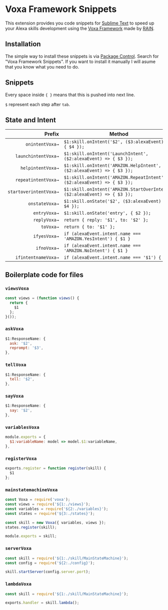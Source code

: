 # Voxa Framework Snippets

This extension provides you code snippets for [Sublime Text](https://www.sublimetext.com/) to speed up your Alexa skills development using the [Voxa Framework](http://voxa.ai/) made by [RAIN](https://rain.agency/).

## Installation

The simple way to install these snippets is via [Package Control](https://packagecontrol.io/). Search for "Voxa Framework Snippets". If you want to install it manually I will asume that you know what you need to do.

## Snippets

Every space inside `{ }` means that this is pushed into next line.

`$` represent each step after `tab`.

## State and Intent

|  Prefix               | Method                                                                   |
| --------------------: | ------------------------------------------------------------------------ |
|       `onintentVoxa→` | `$1:skill.onIntent('$2', ($3:alexaEvent) => { $4 });`                    |
|   `launchintentVoxa→` | `$1:skill.onIntent('LaunchIntent', ($2:alexaEvent) => { $3 });`          |
|     `helpintentVoxa→` | `$1:skill.onIntent('AMAZON.HelpIntent', ($2:alexaEvent) => { $3 });`     |
|   `repeatintentVoxa→` | `$1:skill.onIntent('AMAZON.RepeatIntent', ($2:alexaEvent) => { $3 });`   |
|`startoverintentVoxa→` | `$1:skill.onIntent('AMAZON.StartOverIntent', ($2:alexaEvent) => { $3 });`|
|        `onstateVoxa→` | `$1:skill.onState('$2', ($3:alexaEvent) => { $4 });`                     |
|          `entryVoxa→` | `$1:skill.onState('entry', { $2 });`                                     |
|          `replyVoxa→` | `return { reply: '$1', to: '$2' };`                                      |
|             `toVoxa→` | `return { to: '$1' };`                                                   |
|          `ifyesVoxa→` | `if (alexaEvent.intent.name === 'AMAZON.YesIntent') { $1 }`              |
|           `ifnoVoxa→` | `if (alexaEvent.intent.name === 'AMAZON.NoIntent') { $1 }`               |
|   `ifintentnameVoxa→` | `if (alexaEvent.intent.name === '$1') { $2 }`                            |

## Boilerplate code for files

### `viewsVoxa`

```js
const views = (function views() {
  return {
    $1
  };
}());
```

### `askVoxa`

```js
$1:ResponseName: {
  ask: '$2',
  reprompt: '$3',
},
```

### `tellVoxa`

```js
$1:ResponseName: {
  tell: '$2',
},
```

### `sayVoxa`

```js
$1:ResponseName: {
  say: '$2',
},
```

### `variablesVoxa`

```js
module.exports = {
  $1:variableName: model => model.$1:variableName,
},
```

### `registerVoxa`

```js
exports.register = function register(skill) {
  $1
};
```

### `mainstatemachineVoxa`

```js
const Voxa = require('voxa');
const views = require('${1:./views}');
const variables = require('${2:./variables}');
const states = require('${3:./states}');

const skill = new Voxa({ variables, views });
states.register(skill);

module.exports = skill;
```

### `serverVoxa`

```js
const skill = require('${1:./skill/MainStateMachine}');
const config = require('${2:./config}');

skill.startServer(config.server.port);
```

### `lambdaVoxa`

```js
const skill = require('${1:./skill/MainStateMachine}');

exports.handler = skill.lambda();
```